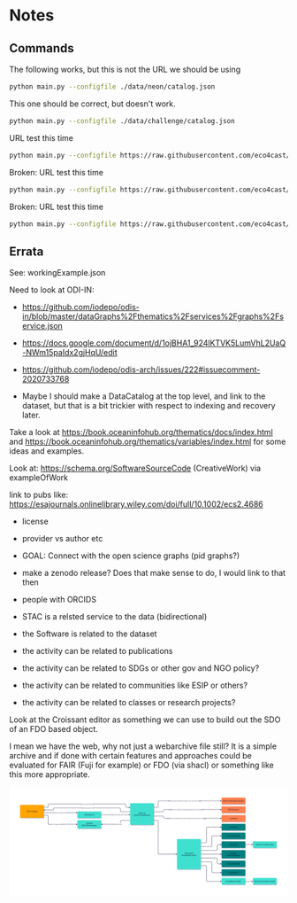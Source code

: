 # Notes


## Commands

The following works, but this is not the URL we should be using
```bash
python main.py --configfile ./data/neon/catalog.json
```

This one should be correct, but doesn't work.
```bash
python main.py --configfile ./data/challenge/catalog.json
```

URL test this time
```bash
python main.py --configfile https://raw.githubusercontent.com/eco4cast/challenge-catalogs/main/catalog.json
```

Broken: URL test this time
```bash
python main.py --configfile https://raw.githubusercontent.com/eco4cast/neon4cast-ci/main/catalog/catalog.json
```

Broken: URL test this time
```bash
python main.py --configfile https://raw.githubusercontent.com/eco4cast/neon4cast-catalog/main/stac/catalog.json
```


## Errata 

See:  workingExample.json

Need to look at ODI-IN:
* https://github.com/iodepo/odis-in/blob/master/dataGraphs%2Fthematics%2Fservices%2Fgraphs%2Fservice.json
* https://docs.google.com/document/d/1ojBHA1_924lKTVK5LumVhL2UaQ-NWm15paIdx2gjHqU/edit
* https://github.com/iodepo/odis-arch/issues/222#issuecomment-2020733768



* Maybe I should make a DataCatalog at the top level, and link to the
dataset, but that is a bit trickier with respect to indexing and recovery
later.

Take a look at https://book.oceaninfohub.org/thematics/docs/index.html and
https://book.oceaninfohub.org/thematics/variables/index.html for
some ideas and examples.

Look at: https://schema.org/SoftwareSourceCode (CreativeWork)
via exampleOfWork

link to pubs like: https://esajournals.onlinelibrary.wiley.com/doi/full/10.1002/ecs2.4686



* license
* provider vs author etc

* GOAL:  Connect with the open science graphs (pid graphs?)

* make a zenodo release?  Does that make sense to do, I would link to that then
* people with ORCIDS

* STAC is a relsted service to the data (bidirectional)
* the Software is related to the dataset
* the activity can be related to publications
* the activity can be related to SDGs or other gov and NGO policy?
* the activity can be related to communities like ESIP or others?
* the activity can be related to classes or research projects?

Look at the Croissant editor as something we can use to build out
the SDO of an FDO based object.

I mean we have the web, why not just a webarchive file still?
It is a simple archive and if done with certain features and approaches
could be evaluated for FAIR (Fuji for example) or FDO (via shacl) or
something like this more appropriate. 


![relationsEvolved.svg](images%2FrelationsEvolved.svg)